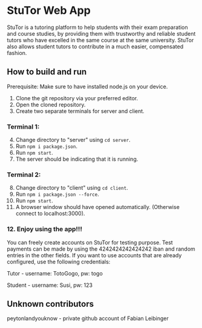 # StuTor Web App

StuTor is a tutoring platform to help students with their exam preparation and course
studies, by providing them with trustworthy and reliable student tutors who have excelled in
the same course at the same university. StuTor also allows student tutors to contribute in a
much easier, compensated fashion.

## How to build and run

Prerequisite: Make sure to have installed node.js on your device.

1. Clone the git repository via your preferred editor.
2. Open the cloned repository.
3. Create two separate terminals for server and client.

### Terminal 1:
4. Change directory to "server" using `cd server`.
5. Run `npm i package.json`.
6. Run `npm start`.
7. The server should be indicating that it is running.

### Terminal 2:
8. Change directory to "client" using `cd client`.
9. Run `npm i package.json --force`.
10. Run `npm start`.
11. A browser window should have opened automatically. (Otherwise connect to localhost:3000).


### 12. Enjoy using the app!!!

You can freely create accounts on StuTor for testing purpose. Test payments can be made by using the 4242424242424242 iban and random entries in the other fields. If you want to use accounts that are already configured, use the following credentials:

Tutor - username: TotoGogo, pw: togo

Student - username: Susi, pw: 123

## Unknown contributors
peytonlandyouknow - private github account of Fabian Leibinger



